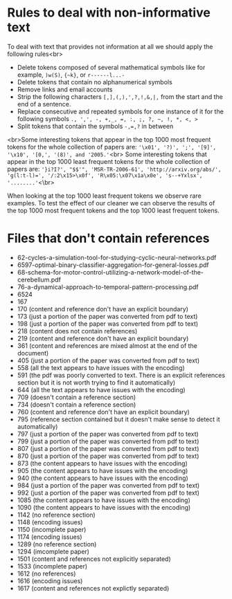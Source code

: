 # Rules to deal with non-informative text
To deal with text that provides not information at all we should apply the following rules<br\>

* Delete tokens composed of several mathematical symbols like for example, `)w(S)`, `{~k}`, or `r------l...-`
* Delete tokens that contain no alphanumerical symbols
* Remove links and email accounts
* Strip the following characters `[,],(,),',?,!,&,|,` from the start and the end of a sentence.
* Replace consecutive and repeated symbols for one instance of it for the following symbols `., ',', -, +,_, =, :, ;, ?, ~, !, *, <, >`
* Split tokens that contain the symbols `-,=,?` in between

<br\>Some interesting tokens that appear in the top 1000 most frequent tokens for the whole collection of papers are: `'\x01', '?)', ';', '[9]', '\x10', '[0,', '(8)', and '2005.'`<br\>
Some interesting tokens that appear in the top 1000 least frequent tokens for the whole collection of papers are: `'}i?I?', "$$'", 'MSR-TR-2006-61', 'http://arxiv.org/abs/', 'g(l:t-l)=', '/:2\x15>\x0f', 'R\x05:\x07\x1a\x0e', 's--+Yxlsx', '........'`<\br>

When looking at the top 1000 least frequent tokens we observe rare examples. To test the effect of our cleaner we can observe the results of the top 1000 most frequent tokens and the top 1000 least frequent tokens.

# Files that don't contain references
* 62-cycles-a-simulation-tool-for-studying-cyclic-neural-networks.pdf
* 6597-optimal-binary-classifier-aggregation-for-general-losses.pdf
* 68-schema-for-motor-control-utilizing-a-network-model-of-the-cerebellum.pdf
* 76-a-dynamical-approach-to-temporal-pattern-processing.pdf
* 6524
* 167
* 170 (content and reference don't have an explicit boundary)
* 173 (just a portion of the paper was converted from pdf to text)
* 198 (just a portion of the paper was converted from pdf to text)
* 218 (content does not contain references)
* 219 (content and reference don't have an explicit boundary)
* 361 (content and references are mixed almost at the end of the document)
* 405 (just a portion of the paper was converted from pdf to text)
* 558 (all the text appears to have issues with the encoding)
* 591 (the pdf was poorly converted to text. There is an explicit references section but it is not worth trying to find it automatically)
* 644 (all the text appears to have issues with the encoding)
* 709 (doesn't contain a reference section)
* 734 (doesn't contain a reference section)
* 760 (content and reference don't have an explicit boundary)
* 795 (reference section contained but it doesn't make sense to detect it automatically)
* 797 (just a portion of the paper was converted from pdf to text)
* 799 (just a portion of the paper was converted from pdf to text)
* 807 (just a portion of the paper was converted from pdf to text)
* 870 (just a portion of the paper was converted from pdf to text)
* 873 (the content appears to have issues with the encoding)
* 905 (the content appears to have issues with the encoding)
* 940 (the content appears to have issues with the encoding)
* 984 (just a portion of the paper was converted from pdf to text)
* 992 (just a portion of the paper was converted from pdf to text)
* 1085 (the content appears to have issues with the encoding)
* 1090 (the content appears to have issues with the encoding)
* 1142 (no reference section)
* 1148 (encoding issues)
* 1150 (incomplete paper)
* 1174 (encoding issues)
* 1289 (no reference section)
* 1294 (imcomplete paper)
* 1501 (content and references not explicitly separated)
* 1533 (incomplete paper)
* 1612 (no references)
* 1616 (encoding issues)
* 1617 (content and references not explictly separated)
